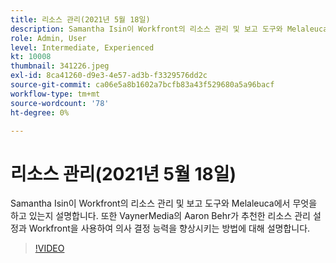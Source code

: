 ```yaml
---
title: 리소스 관리(2021년 5월 18일)
description: Samantha Isin이 Workfront의 리소스 관리 및 보고 도구와 Melaleuca에서 무엇을 하고 있는지 설명합니다. VaynerMedia의 Aaron Behr도 들으십시오. (설명은 60-160자 사이여야 합니다.)
role: Admin, User
level: Intermediate, Experienced
kt: 10008
thumbnail: 341226.jpeg
exl-id: 8ca41260-d9e3-4e57-ad3b-f3329576dd2c
source-git-commit: ca06e5a8b1602a7bcfb83a43f529680a5a96bacf
workflow-type: tm+mt
source-wordcount: '78'
ht-degree: 0%

---
```


# 리소스 관리(2021년 5월 18일)

Samantha Isin이 Workfront의 리소스 관리 및 보고 도구와 Melaleuca에서 무엇을 하고 있는지 설명합니다. 또한 VaynerMedia의 Aaron Behr가 추천한 리소스 관리 설정과 Workfront을 사용하여 의사 결정 능력을 향상시키는 방법에 대해 설명합니다.

>[!VIDEO](https://video.tv.adobe.com/v/341226/?quality=12&learn=on)
